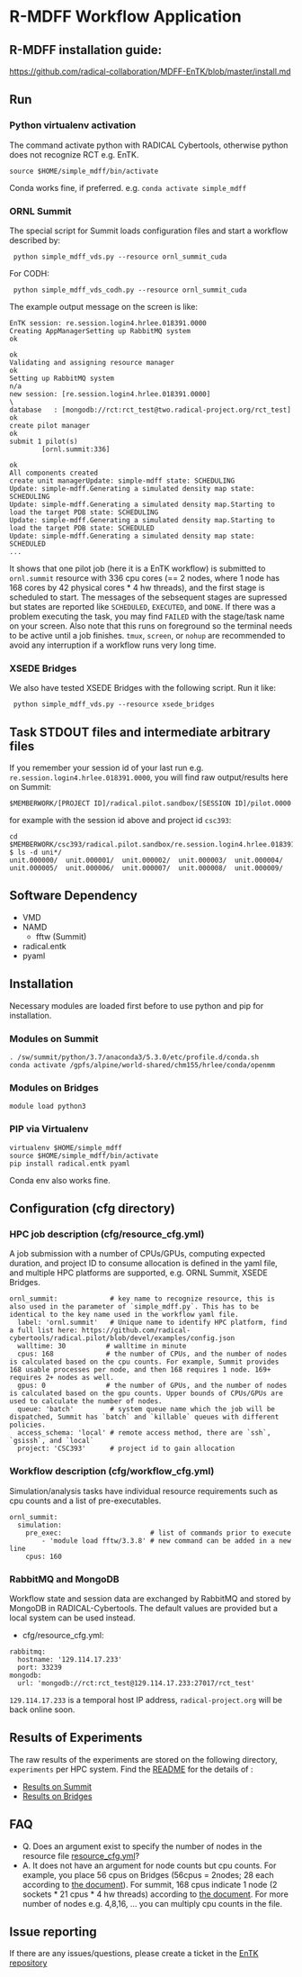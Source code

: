 
# R-MDFF Workflow Application


## R-MDFF installation guide:

https://github.com/radical-collaboration/MDFF-EnTK/blob/master/install.md


## Run

### Python virtualenv activation

The command activate python with RADICAL Cybertools, otherwise python does not recognize RCT e.g. EnTK.

```
source $HOME/simple_mdff/bin/activate
```

Conda works fine, if preferred. e.g. `conda activate simple_mdff`

### ORNL Summit

The special script for Summit loads configuration files and start a workflow described by:

```
 python simple_mdff_vds.py --resource ornl_summit_cuda
```

For CODH:
```
 python simple_mdff_vds_codh.py --resource ornl_summit_cuda
```


The example output message on the screen is like:

```
EnTK session: re.session.login4.hrlee.018391.0000
Creating AppManagerSetting up RabbitMQ system                                 ok
                                                                              ok
Validating and assigning resource manager                                     ok
Setting up RabbitMQ system                                                   n/a
new session: [re.session.login4.hrlee.018391.0000]                             \
database   : [mongodb://rct:rct_test@two.radical-project.org/rct_test]        ok
create pilot manager                                                          ok
submit 1 pilot(s)
        [ornl.summit:336]
                                                                              ok
All components created
create unit managerUpdate: simple-mdff state: SCHEDULING
Update: simple-mdff.Generating a simulated density map state: SCHEDULING
Update: simple-mdff.Generating a simulated density map.Starting to load the target PDB state: SCHEDULING
Update: simple-mdff.Generating a simulated density map.Starting to load the target PDB state: SCHEDULED
Update: simple-mdff.Generating a simulated density map state: SCHEDULED
...
```
It shows that one pilot job (here it is a EnTK workflow) is submitted to `ornl.summit` resource with 336 cpu cores (== 2 nodes, where 1 node has 168 cores by 42 physical cores * 4 hw threads), and the first stage is scheduled to start. The messages of the sebsequent stages are supressed but states are reported like `SCHEDULED`, `EXECUTED`, and `DONE`. If there was a problem executing the task, you may find `FAILED` with the stage/task name on your screen. Also note that this runs on foreground so the terminal needs to be active until a job finishes. `tmux`, `screen`, or `nohup` are recommended to avoid any interruption if a workflow runs very long time.


### XSEDE Bridges

We also have tested XSEDE Bridges with the following script. Run it like:

```
 python simple_mdff_vds.py --resource xsede_bridges
```

## Task STDOUT files and intermediate arbitrary files

If you remember your session id of your last run e.g. `re.session.login4.hrlee.018391.0000`, you will find raw output/results here on Summit:
```
$MEMBERWORK/[PROJECT ID]/radical.pilot.sandbox/[SESSION ID]/pilot.0000
```

for example with the session id above and project id `csc393`:

```
cd $MEMBERWORK/csc393/radical.pilot.sandbox/re.session.login4.hrlee.018391.0000/pilot.0000
$ ls -d uni*/
unit.000000/  unit.000001/  unit.000002/  unit.000003/  unit.000004/  unit.000005/  unit.000006/  unit.000007/  unit.000008/  unit.000009/
```

## Software Dependency

- VMD
- NAMD
  - fftw (Summit)
- radical.entk
- pyaml
  
## Installation

Necessary modules are loaded first before to use python and pip for installation.

### Modules on Summit

```
. /sw/summit/python/3.7/anaconda3/5.3.0/etc/profile.d/conda.sh
conda activate /gpfs/alpine/world-shared/chm155/hrlee/conda/openmm
```

### Modules on Bridges

```
module load python3
```

### PIP via Virtualenv

```
virtualenv $HOME/simple_mdff
source $HOME/simple_mdff/bin/activate
pip install radical.entk pyaml 
```

Conda env also works fine.


## Configuration (cfg directory)

### HPC job description (cfg/resource_cfg.yml)

A job submission with a number of CPUs/GPUs, computing expected duration, and project ID to consume allocation is defined in the yaml file, and multiple HPC platforms are supported, e.g. ORNL Summit, XSEDE Bridges.

```
ornl_summit:             # key name to recognize resource, this is also used in the parameter of `simple_mdff.py`. This has to be identical to the key name used in the workflow yaml file.
  label: 'ornl.summit'   # Unique name to identify HPC platform, find a full list here: https://github.com/radical-cybertools/radical.pilot/blob/devel/examples/config.json
  walltime: 30          # walltime in minute
  cpus: 168             # the number of CPUs, and the number of nodes is calculated based on the cpu counts. For example, Summit provides 168 usable processes per node, and then 168 requires 1 node. 169+ requires 2+ nodes as well.
  gpus: 0               # the number of GPUs, and the number of nodes is calculated based on the gpu counts. Upper bounds of CPUs/GPUs are used to calculate the number of nodes.
  queue: 'batch'         # system queue name which the job will be dispatched, Summit has `batch` and `killable` queues with different policies.
  access_schema: 'local' # remote access method, there are `ssh`, `gsissh`, and `local`
  project: 'CSC393'      # project id to gain allocation
```

### Workflow description (cfg/workflow_cfg.yml)

Simulation/analysis tasks have individual resource requirements such as cpu counts and a list of pre-executables.

```
ornl_summit:
  simulation:
    pre_exec:                      # list of commands prior to execute
        - 'module load fftw/3.3.8' # new command can be added in a new line
    cpus: 160
```

### RabbitMQ and MongoDB

Workflow state and session data are exchanged by RabbitMQ and stored by MongoDB in RADICAL-Cybertools. The default values are provided but a local system can be used instead.

- cfg/resource_cfg.yml:
``` 
rabbitmq:
  hostname: '129.114.17.233'
  port: 33239
mongodb:
  url: 'mongodb://rct:rct_test@129.114.17.233:27017/rct_test'
```

 `129.114.17.233` is a temporal host IP address, `radical-project.org` will be back online soon.

## Results of Experiments

The raw results of the experiments are stored on the following directory, `experiments` per HPC system.
Find the [README](experiments/README.md) for the details of :

- [Results on Summit](https://github.com/radical-experiments/MDFF-EnTK/tree/main/experiments#summit)
- [Results on Bridges](https://github.com/radical-experiments/MDFF-EnTK/tree/main/experiments#bridges)

## FAQ

- Q. Does an argument exist to specify the number of nodes in the resource file [resource_cfg.yml](resource_cfg.yml)? 
- A. It does not have an argument for node counts but cpu counts. For example, you place 56 cpus on Bridges (56cpus = 2nodes; 28 each according to [the document](https://portal.xsede.org/psc-bridges)). For summit, 168 cpus indicate 1 node (2 sockets * 21 cpus * 4 hw threads) according to [the document](https://docs.olcf.ornl.gov/systems/summit_user_guide.html).
For more number of nodes e.g. 4,8,16, … you can multiply cpu counts in the file.

## Issue reporting

If there are any issues/questions, please create a ticket in the 
[EnTK repository](https://github.com/radical-cybertools/radical.entk)



